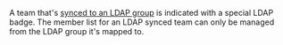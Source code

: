 A team that's [synced to an LDAP group](/enterprise/admin/authentication/using-ldap#enabling-ldap-sync) is indicated with a special LDAP badge. The member list for an LDAP synced team can only be managed from the LDAP group it's mapped to.
